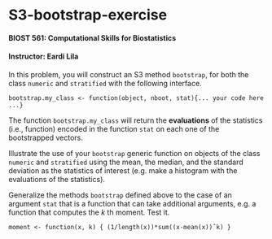 # S3-bootstrap-exercise

#### BIOST 561: Computational Skills for Biostatistics
#### Instructor: Eardi Lila

In this problem, you will construct an S3 method `bootstrap`, for both the class `numeric` and `stratified` with the following interface.

`bootstrap.my_class <- function(object, nboot, stat){... your code here ...}`

The function `bootstrap.my_class` will return the **evaluations** of the statistics (i.e., function) encoded in
the function `stat` on each one of the bootstrapped vectors.

Illustrate the use of your `bootstrap` generic function on objects of the class `numeric` and `stratified` using
the mean, the median, and the standard deviation as the statistics of interest (e.g. make a histogram with
the evaluations of the statistics).


Generalize the methods `bootstrap` defined above to the case of an argument `stat` that is a function
that can take additional arguments, e.g. a function that computes the $k$ th moment. Test it.

`moment <- function(x, k)
{
(1/length(x))*sum((x-mean(x))ˆk)
}`

